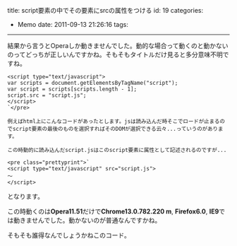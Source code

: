 title: script要素の中でその要素にsrcの属性をつける
id: 19
categories:
  - Memo
date: 2011-09-13 21:26:16
tags:
---

結果から言うとOperaしか動きませんでした。動的な場合って動くのと動かないのってどっちが正しいんですかね。そもそもタイトルだけ見ると多分意味不明ですね。 

<!--more-->

    <script type="text/javascript">
    var scripts = document.getElementsByTagName("script");
    var script = scripts[scripts.length - 1];
    script.src = "script.js";
    </script>
    `</pre>

    例えばhtml上にこんなコードがあったとします。jsは読み込んだ時そこでロードが止まるのでscript要素の最後のものを選択すればそのDOMが選択できる云々...っていうのがあります。

    この時動的に読み込んだscript.jsはこのscript要素に属性として記述されるのですが...

    <pre class="prettyprint">`
    <script type="text/javascript" src="script.js">
    ～
    </script>

となります。

この時動くのは**Opera11.51**だけで**Chrome13.0.782.220 m**, **Firefox6.0**, **IE9**では動きませんでした。動かないのが普通なんですかね。

そもそも誰得なんでしょうかねこのコード。